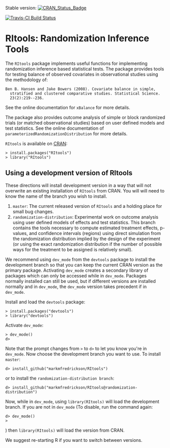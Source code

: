 Stable version: [![CRAN_Status_Badge](http://www.r-pkg.org/badges/version/RItools)](http://cran.r-project.org/package=RItools)

[![Travis-CI Build Status](https://travis-ci.org/markmfredrickson/ritools.svg?branch=master)](https://travis-ci.org/markmfredrickson/ritools)

# RItools: Randomization Inference Tools

The `RItools` package implements useful functions for implementing
randomization inference based statistical tests.  The package provides tools
for testing balance of observed covariates in observational studies using the
methodology of:

    Ben B. Hansen and Jake Bowers (2008). Covariate balance in simple,
      stratified and clustered comparative studies. Statistical Science.
      23(2):219--236.

See the online documentation for `xBalance` for more details.

The package also provides outcome analysis of simple or block randomized
trials (or matched observational studies) based on user defined models and
test statistics. See the online documentation of
`parameterizedRandomizationDistribution` for more details.

`RItools` is available on [CRAN](http://cran.r-project.org):

    > install.packages("RItools")
    > library("RItools")


##  Using a development version of RItools

These directions will install development version in a way that will not
overwrite an existing installation of `RItools` from CRAN. You will will need to
know the name of the branch you wish to install.

1. `master`: The current released version of `RItools` and a holding place for
   small bug changes.
2. `randomization-distribution`: Experimental work on outcome analysis using
   user defined models of effects and test statistics. This branch contains the
   tools necessary to compute estimated treatment effects, p-values, and
   confidence intervals (regions) using direct simulation from the randomization
   distribution implied by the design of the experiment (or using the exact
   randomization distribution if the number of possible ways for the treatment
   to be assigned is relatively small).

We recommend using `dev_mode` from the `devtools` package to install the
development branch so that you can keep the current CRAN version as the primary
package. Activating `dev_mode` creates a secondary library of packages which can
only be accessed while in `dev_mode`. Packages normally installed can still be
used, but if different versions are installed normally and in `dev_mode`, the
`dev_mode` version takes precedent if in `dev_mode`.

Install and load the `devtools` package:

    > install.packages("devtools")
    > library("devtools")

Activate `dev_mode`:

    > dev_mode()
    d>

Note that the prompt changes from `>` to `d>` to let you know you're in
`dev_mode`. Now choose the development branch you want to use. To install
`master`:

    d> install_github("markmfredrickson/RItools")

or to install the `randomization-distribution branch`:

    d> install_github("markmfredrickson/RItools@randomization-distribution")

Now, while in `dev_mode`, using `library(RItools)` will load the development
branch. If you are not in `dev_mode` (To disable, run the command again:

    d> dev_mode()
    >

) then `library(RItools)` will load the version from CRAN.

We suggest re-starting R if you want to switch between versions.
